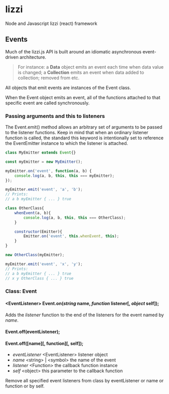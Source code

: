 # lizzi
Node and Javascript lizzi (react) framework

## Events
Much of the lizzi.js API is built around an idiomatic asynchronous event-driven architecture.

> For instance: a **Data** object emits an event each time when data value is changed; a **Collection** emits an event when data added to collection; removed from etc.

All objects that emit events are instances of the Event class.

When the Event object emits an event, all of the functions attached to that specific event are called synchronously.

### Passing arguments and this to listeners
The Event.emit() method allows an arbitrary set of arguments to be passed to the listener functions. Keep in mind that when an ordinary listener function is called, the standard this keyword is intentionally set to reference the EventEmitter instance to which the listener is attached.

```javascript
class MyEmitter extends Event{}

const myEmitter = new MyEmitter();

myEmitter.on('event', function(a, b) {
    console.log(a, b, this, this === myEmitter);
});

myEmitter.emit('event', 'a', 'b');
// Prints: 
// a b myEmitter { ... } true

class OtherClass{
    whenEvent(a, b){
        console.log(a, b, this, this === OtherClass);
    }

    constructor(Emitter){
        Emitter.on('event', this.whenEvent, this);
    }
}

new OtherClass(myEmitter);

myEmitter.emit('event', 'x', 'y');
// Prints: 
// a b myEmitter { ... } true
// x y OtherClass { ... } true
```

### Class: Event
#### \<EventListener> Event.on(_string_ name, _function_ listener[, _object_ self]);
  
Adds the _listener_ function to the end of the listeners for the event named by _name_.

#### Event.off(eventListener);
#### Event.off([name][, function][, self]);
* _eventListener_ \<EventListener> listener object
* _name_ \<string> | \<symbol> the name of the event
* _listener_ \<Function> the callback function instance
* _self_ \<object> this parameter to the callback function

Remove all specified event listeners from class by eventListener or name or function or by self.

